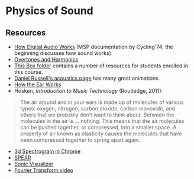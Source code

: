 # Physics of Sound

## Resources

* [How Digital Audio Works](https://docs.cycling74.com/max8/tutorials/02_mspdigitalaudio) \(MSP documentation by Cycling'74; the beginning discusses how sound works\)
* [Overtones and Harmonics](http://hyperphysics.phy-astr.gsu.edu/hbase/Music/otone.html)
* [This Box folder](https://baylor.box.com/s/rrqiyvm3mj4utohgwjyccxohrg6lmmq7) contains a number of resources for students enrolled in this course.
* [Daniel Russell's acoustics page](https://www.acs.psu.edu/drussell/Demos/waves-intro/waves-intro.html) has many great animations
* [How the Ear Works](https://health.howstuffworks.com/mental-health/human-nature/perception/hearing.htm)
* Hosken, _Introduction to Music Technology_ \(Routledge, 2011\):

> The air around and in your ears is made up of molecules of various types: oxygen, nitrogen, carbon dioxide, carbon monoxide, and others that we probably don’t want to think about. Between the molecules in the air is … nothing. This means that the air molecules can be pushed together, or compressed, into a smaller space. A property of air known as elasticity causes the molecules that have been compressed together to spring apart again.

* [3d Spectrogram in Chrome](https://musiclab.chromeexperiments.com/spectrogram-service/)
* [SPEAR](http://www.klingbeil.com/spear/)
* [Sonic Visualizer](https://www.sonicvisualiser.org/)
* [Fourier Transform video](https://www.youtube.com/watch?v=spUNpyF58BY)

